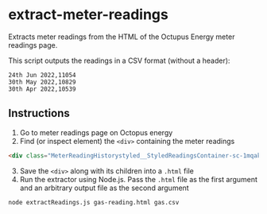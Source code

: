 # extract-meter-readings
Extracts meter readings from the HTML of the Octupus Energy meter readings page.

This script outputs the readings in a CSV format (without a header):

```
24th Jun 2022,11054
30th May 2022,10829
30th Apr 2022,10539
```

## Instructions

1. Go to meter readings page on Octopus energy
2. Find (or inspect element) the `<div>` containing the meter readings

```html
<div class="MeterReadingHistorystyled__StyledReadingsContainer-sc-1mqak03-0 ...">...</div>
```

3. Save the `<div>` along with its children into a `.html` file
4. Run the extractor using Node.js. Pass the `.html` file as the first argument and an arbitrary output file as the second argument

```sh
node extractReadings.js gas-reading.html gas.csv
```
